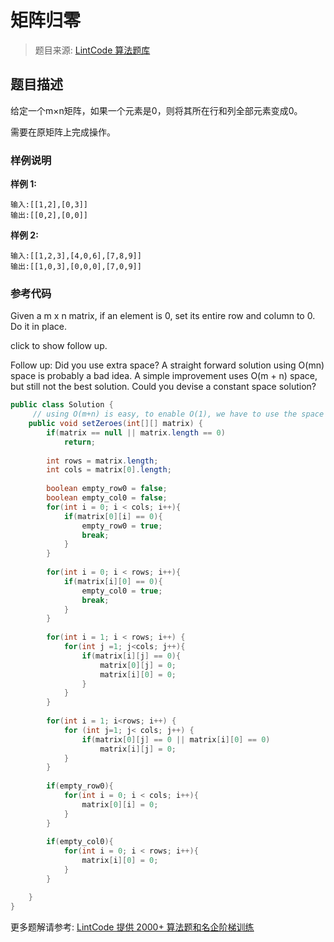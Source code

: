 # 矩阵归零
 > 题目来源: [LintCode 算法题库](https://www.lintcode.com/problem/set-matrix-zeroes/?utm_source=sc-github-wzz)
 ## 题目描述
 给定一个m×n矩阵，如果一个元素是0，则将其所在行和列全部元素变成0。

需要在原矩阵上完成操作。

 ### 样例说明
 **样例 1:**
```
输入:[[1,2],[0,3]]
输出:[[0,2],[0,0]]
```

**样例 2:**
```
输入:[[1,2,3],[4,0,6],[7,8,9]]
输出:[[1,0,3],[0,0,0],[7,0,9]]
```
 ### 参考代码
 Given a m x n matrix, if an element is 0, set its entire row and column to 0. Do it in place.

click to show follow up.

Follow up:
Did you use extra space?
A straight forward solution using O(mn) space is probably a bad idea.
A simple improvement uses O(m + n) space, but still not the best solution.
Could you devise a constant space solution?
```java
public class Solution {
     // using O(m+n) is easy, to enable O(1), we have to use the space within the matrix   
    public void setZeroes(int[][] matrix) {
        if(matrix == null || matrix.length == 0)
            return;
        
        int rows = matrix.length;
        int cols = matrix[0].length;
        
        boolean empty_row0 = false;
        boolean empty_col0 = false;
        for(int i = 0; i < cols; i++){
            if(matrix[0][i] == 0){
                empty_row0 = true;
                break;
            }
        }
        
        for(int i = 0; i < rows; i++){
            if(matrix[i][0] == 0){
                empty_col0 = true;
                break;
            }
        }
        
        for(int i = 1; i < rows; i++) {
            for(int j =1; j<cols; j++){
                if(matrix[i][j] == 0){
                    matrix[0][j] = 0;
                    matrix[i][0] = 0;
                }
            }
        }
        
        for(int i = 1; i<rows; i++) {
            for (int j=1; j< cols; j++) {
                if(matrix[0][j] == 0 || matrix[i][0] == 0)
                    matrix[i][j] = 0;
            }
        }
      
        if(empty_row0){
            for(int i = 0; i < cols; i++){
                matrix[0][i] = 0;
            }           
        }
        
        if(empty_col0){
            for(int i = 0; i < rows; i++){
                matrix[i][0] = 0;
            }           
        }

    }
}


```
 更多题解请参考: [LintCode 提供 2000+ 算法题和名企阶梯训练](https://www.lintcode.com/problem/?utm_source=sc-github-wzz)